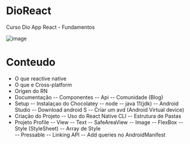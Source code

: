 # DioReact
Curso Dio App React - Fundamentos

![image](https://user-images.githubusercontent.com/35610614/173706444-1f521e47-2761-4b63-b257-192b4ecc0db1.png)

# Conteudo
- O que reactive native
- O que e Cross-platform
- Origen do RN
- Documentação
	-- Componentes
	-- Api
	-- Comunidade (Blog)
- Setup
	-- Instalaçao do Chocolatey
	-- node
	-- java 11(jdk)
	-- Android Studio
	-- Download android S
	-- Criar um avd (Android Virtual device)
- Criação do Projeto
	-- Uso do React Native CLI
	-- Estrutura de Pastas
- Projeto Profile
	-- View
	-- Text
	-- SafeAreaView
	-- Image
	-- FlexBox
	-- Style (StyleSheet)
	-- Array de Style	
	-- Pressable
	-- Linking API
	-- Add queries no AndroidManifest
